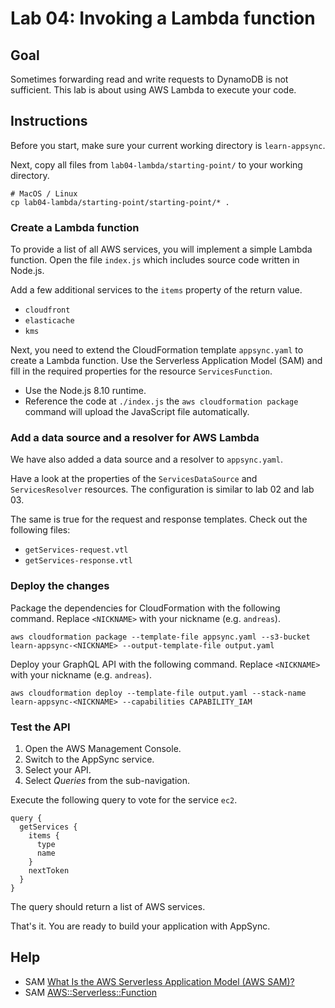 # Lab 04: Invoking a Lambda function

## Goal

Sometimes forwarding read and write requests to DynamoDB is not sufficient. This lab is about using AWS Lambda to execute your code.

## Instructions

Before you start, make sure your current working directory is `learn-appsync`.

Next, copy all files from `lab04-lambda/starting-point/`  to your working directory.

```
# MacOS / Linux
cp lab04-lambda/starting-point/starting-point/* .
```
### Create a Lambda function

To provide a list of all AWS services, you will implement a simple Lambda function. Open the file `index.js` which includes source code written in Node.js.

Add a few additional services to the `items` property of the return value.

* `cloudfront`
* `elasticache`
* `kms`

Next, you need to extend the CloudFormation template `appsync.yaml` to create a Lambda function. Use the Serverless Application Model (SAM) and fill in the required properties for the resource `ServicesFunction`.

* Use the Node.js 8.10 runtime.
* Reference the code at `./index.js` the `aws cloudformation package` command will upload the JavaScript file automatically.

### Add a data source and a resolver for AWS Lambda 

We have also added a data source and a resolver to `appsync.yaml`.

Have a look at the properties of the `ServicesDataSource` and `ServicesResolver` resources. The configuration is similar to lab 02 and lab 03.

The same is true for the request and response templates. Check out the following files:

* `getServices-request.vtl`
* `getServices-response.vtl`

### Deploy the changes

Package the dependencies for CloudFormation with the following command. Replace `<NICKNAME>` with your nickname (e.g. `andreas`).

```
aws cloudformation package --template-file appsync.yaml --s3-bucket learn-appsync-<NICKNAME> --output-template-file output.yaml
```

Deploy your GraphQL API with the following command. Replace `<NICKNAME>` with your nickname (e.g. `andreas`).

```
aws cloudformation deploy --template-file output.yaml --stack-name learn-appsync-<NICKNAME> --capabilities CAPABILITY_IAM
```

### Test the API

1. Open the AWS Management Console.
1. Switch to the AppSync service.
1. Select your API.
1. Select *Queries* from the sub-navigation.


Execute the following query to vote for the service `ec2`.

```
query {
  getServices {
    items {
      type
      name
    }
    nextToken
  }
}
```

The query should return a list of AWS services.

That's it. You are ready to build your application with AppSync.

## Help

* SAM [What Is the AWS Serverless Application Model (AWS SAM)?](https://docs.aws.amazon.com/serverless-application-model/latest/developerguide/what-is-sam.html)
* SAM [AWS::Serverless::Function](https://github.com/awslabs/serverless-application-model/blob/master/versions/2016-10-31.md#awsserverlessfunction)
